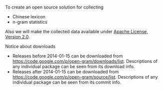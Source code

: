 To create an open source solution for collecting
  * Chinese lexicon
  * n-gram statistics

Also we will make the collected data available under [Apache License, Version 2.0](http://www.apache.org/licenses/LICENSE-2.0.html).

Notice about downloads
  * Releases before 2014-01-15 can be downloaded from https://code.google.com/p/open-gram/downloads/list.  Descriptions of any individual package can be seen from its download info.
  * Releases after 2014-01-15 can be downloaded from https://code.google.com/p/open-gram/source/list.  Descriptions of any individual package can be seen from its commit info.